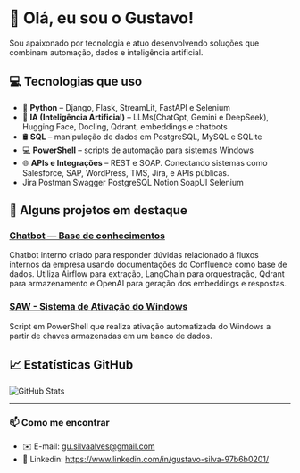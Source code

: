 # 👋 Olá, eu sou o Gustavo!

Sou apaixonado por tecnologia e atuo desenvolvendo soluções que combinam automação, dados e inteligência artificial.

## 💻 Tecnologias que uso

- 🐍 **Python** – Django, Flask, StreamLit, FastAPI e Selenium
- 🧠 **IA (Inteligência Artificial)** – LLMs(ChatGpt, Gemini e DeepSeek), Hugging Face, Docling, Qdrant, embeddings e chatbots
- 🛢️ **SQL** – manipulação de dados em PostgreSQL, MySQL e SQLite
- 💻 **PowerShell** – scripts de automação para sistemas Windows
- 🌐 **APIs e Integrações** – REST e SOAP. Conectando sistemas como Salesforce, SAP, WordPress, TMS, Jira, e APIs públicas.
- Jira Postman Swagger PostgreSQL Notion SoapUI Selenium

## 🚀 Alguns projetos em destaque

### [Chatbot — Base de conhecimentos](https://github.com/gustavoSilvaAlves/Chatbot---Base-de-conhecimentos)

Chatbot interno criado para responder dúvidas relacionado á fluxos internos da empresa usando documentações do Confluence como base de dados. Utiliza Airflow para extração, LangChain para orquestração, Qdrant para armazenamento e OpenAI para geração dos embeddings e respostas.

### [SAW - Sistema de Ativação do Windows](https://github.com/gustavoSilvaAlves/SAW-Sistema-de-Ativa-o-do-Windows)

Script em PowerShell que realiza ativação automatizada do Windows a partir de chaves armazenadas em um banco de dados.

## 📈 Estatísticas GitHub

![GitHub Stats](https://github-readme-stats.vercel.app/api?username=gustavoSilvaAlves&show_icons=true&theme=tokyonight)

---

### 📫 Como me encontrar
- ✉️ E-mail: gu.silvaalves@gmail.com
- 💼 Linkedin: https://www.linkedin.com/in/gustavo-silva-97b6b0201/
